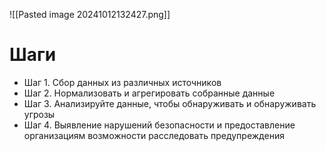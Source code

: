 ![[Pasted image 20241012132427.png]]

# Шаги
- Шаг 1. Сбор данных из различных источников
- Шаг 2. Нормализовать и агрегировать собранные данные
- Шаг 3. Анализируйте данные, чтобы обнаруживать и обнаруживать угрозы
- Шаг 4. Выявление нарушений безопасности и предоставление организациям возможности расследовать предупреждения